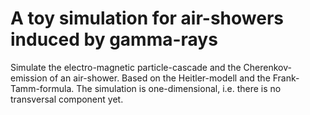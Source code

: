 # A toy simulation for air-showers induced by gamma-rays

Simulate the electro-magnetic particle-cascade and the Cherenkov-emission of an air-shower.
Based on the Heitler-modell and the Frank-Tamm-formula.
The simulation is one-dimensional, i.e. there is no transversal component yet.

